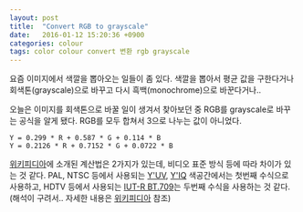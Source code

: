 ```yaml
---
layout: post
title:  "Convert RGB to grayscale"
date:   2016-01-12 15:20:36 +0900
categories: colour
tags: color colour convert 변환 rgb grayscale
---
```


요즘 이미지에서 색깔을 뽑아오는 일들이 좀 있다. 색깔을 뽑아서 평균 값을 구한다거나 회색톤(grayscale)으로 바꾸고 다시 흑백(monochrome)으로 바꾼다거나..

오늘은 이미지를 회색톤으로 바꿀 일이 생겨서 찾아보던 중 RGB를 grayscale로 바꾸는 공식을 알게 됐다. RGB를 모두 합쳐서 3으로 나누는 값이 아니었다.

```
Y = 0.299 * R + 0.587 * G + 0.114 * B
Y = 0.2126 * R + 0.7152 * G + 0.0722 * B
```

[위키피디아](https://en.wikipedia.org/wiki/Grayscale)에 소개된 계산법은 2가지가 있는데, 비디오 표준 방식 등에 따라 차이가 있는 것 같다. PAL, NTSC 등에서 사용되는 [Y'UV](https://en.wikipedia.org/wiki/YUV), [Y'IQ](https://en.wikipedia.org/wiki/YIQ) 색공간에서는 첫번째 수식으로 사용하고, HDTV 등에서 사용되는 [IUT-R BT.709](https://en.wikipedia.org/wiki/Rec._709)는 두번째 수식을 사용하는 것 같다. (해석이 구려서.. 자세한 내용은 [위키피디아](https://en.wikipedia.org/wiki/Grayscale#Luma_coding_in_video_systems) 참조)

